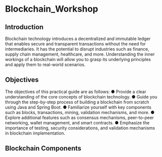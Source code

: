 # Blockchain_Workshop
<h2>Introduction</h2>
Blockchain technology introduces a decentralized and immutable ledger that enables
secure and transparent transactions without the need for intermediaries. It has the
potential to disrupt industries such as finance, supply chain management, healthcare,
and more. Understanding the inner workings of a blockchain will allow you to grasp its
underlying principles and apply them to real-world scenarios.
<h2>Objectives</h2>
The objectives of this practical guide are as follows:
● Provide a clear understanding of the core concepts of blockchain technology.
● Guide you through the step-by-step process of building a blockchain from scratch
using Java and Spring Boot.
● Familiarize yourself with key components such as blocks, transactions, mining,
validation mechanisms, and more.
● Explore additional features such as consensus mechanisms, peer-to-peer
networking, wallet management, and smart contracts.
● Emphasize the importance of testing, security considerations, and validation
mechanisms in blockchain implementation.
<h2>Blockchain Components</h2>

